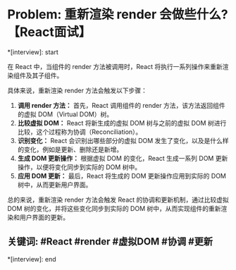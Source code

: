 # Problem: 重新渲染 render 会做些什么?【React面试】

*[interview]: start

在 React 中，当组件的 render 方法被调用时，React 将执行一系列操作来重新渲染组件及其子组件。

具体来说，重新渲染 render 方法会触发以下步骤：

1. **调用 render 方法：** 首先，React 调用组件的 render 方法，该方法返回组件的虚拟 DOM（Virtual DOM）树。
2. **比较虚拟 DOM：** React 将新生成的虚拟 DOM 树与之前的虚拟 DOM 树进行比较，这个过程称为协调（Reconciliation）。
3. **识别变化：** React 会识别出哪些部分的虚拟 DOM 发生了变化，以及是什么样的变化，例如是更新、删除还是新增。
4. **生成 DOM 更新操作：** 根据虚拟 DOM 的变化，React 生成一系列 DOM 更新操作，以便将变化同步到实际的 DOM 树中。
5. **应用 DOM 更新：** 最后，React 将生成的 DOM 更新操作应用到实际的 DOM 树中，从而更新用户界面。

总的来说，重新渲染 render 方法会触发 React 的协调和更新机制，通过比较虚拟 DOM 树的变化，并将这些变化同步到实际的 DOM 树中，从而实现组件的重新渲染和用户界面的更新。

## 关键词: #React #render #虚拟DOM #协调 #更新
*[interview]: end

